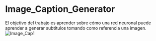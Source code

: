 # Image_Caption_Generator

El objetivo del trabajo es aprender sobre cómo una red neuronal puede aprender a generar subtítulos tomando como referencia una imagen.
![Image_Cap1](https://user-images.githubusercontent.com/63430874/92873252-76c94000-f3cc-11ea-96f5-1e259b4290b9.jpg)
